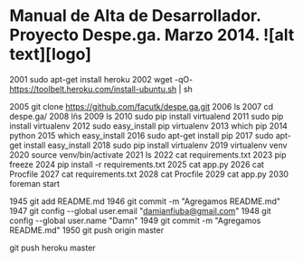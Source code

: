 # Manual de Alta de Desarrollador. Proyecto Despe.ga. Marzo 2014. ![alt text][logo]
 2001  sudo apt-get install heroku
 2002  wget -qO- https://toolbelt.heroku.com/install-ubuntu.sh | sh


 2005  git clone https://github.com/facutk/despe.ga.git
 2006  ls
 2007  cd despe.ga/
 2008  lñs
 2009  ls
 2010  sudo pip install virtualend
 2011  sudo pip install virtualenv
 2012  sudo easy_install pip virtualenv
 2013  which pip
 2014  python
 2015  which easy_install
 2016  sudo apt-get install pip
 2017  sudo apt-get install easy_install
 2018  sudo pip install virtualenv
 2019  virtualenv venv
 2020  source venv/bin/activate
 2021  ls
 2022  cat requirements.txt 
 2023  pip freeze
 2024  pip install -r requirements.txt 
 2025  cat app.py 
 2026  cat Procfile 
 2027  cat requirements.txt 
 2028  cat Procfile 
 2029  cat app.py 
 2030  foreman start

 1945  git add README.md
 1946  git commit -m "Agregamos README.md"
 1947  git config --global user.email "damianfiuba@gmail.com"
 1948  git config --global user.name "Damn"
 1949  git commit -m "Agregamos README.md"
 1950  git push origin master


git push heroku master
